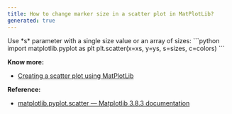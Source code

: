 ```yaml
---
title: How to change marker size in a scatter plot in MatPlotLib?
generated: true
---
```


<div markdown="1" class="ans">
Use *s* parameter with a single size value or an array of sizes:
```python
import matplotlib.pyplot as plt
plt.scatter(x=xs, y=ys, s=sizes, c=colors)
```
</div>

**Know more:**
- [Creating a scatter plot using MatPlotLib](/en-US/matplotlib/creating-scatter-plot)

**Reference:**
- [matplotlib.pyplot.scatter — Matplotlib 3.8.3 documentation](https://matplotlib.org/stable/api/_as_gen/matplotlib.pyplot.scatter.html)
